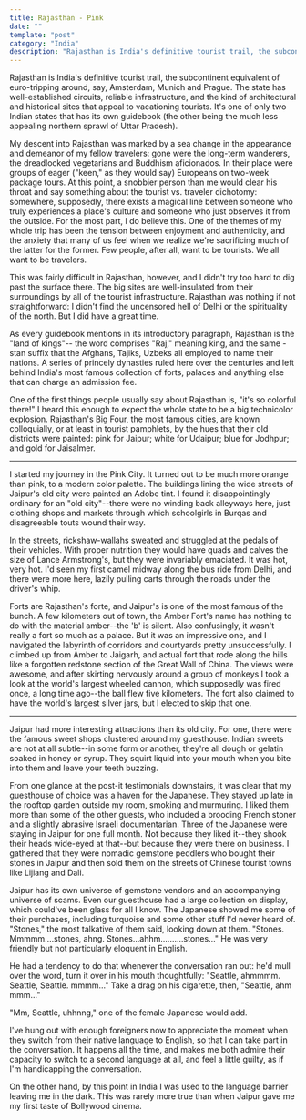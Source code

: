 ```yaml
---
title: Rajasthan - Pink
date: ""
template: "post"
category: "India"
description: "Rajasthan is India's definitive tourist trail, the subcontinent equivalent of euro-tripping around, say, Amsterdam, Munich and Prague. ..."
---
```


Rajasthan is India's definitive tourist trail, the subcontinent equivalent of euro-tripping around, say, Amsterdam, Munich and Prague. The state has well-established circuits, reliable infrastructure, and the kind of architectural and historical sites that appeal to vacationing tourists. It's one of only two Indian states that has its own guidebook (the other being the much less appealing northern sprawl of Uttar Pradesh).
 
My descent into Rajasthan was marked by a sea change in the appearance and demeanor of my fellow travelers: gone were the long-term wanderers, the dreadlocked vegetarians and Buddhism aficionados. In their place were groups of eager ("keen," as they would say) Europeans on two-week package tours. At this point, a snobbier person than me would clear his throat and say something about the tourist vs. traveler dichotomy: somewhere, supposedly, there exists a magical line between someone who truly experiences a place's culture and someone who just observes it from the outside. For the most part, I do believe this. One of the themes of my whole trip has been the tension between enjoyment and authenticity, and the anxiety that many of us feel when we realize we're sacrificing much of the latter for the former. Few people, after all, want to be tourists. We all want to be travelers.
 
This was fairly difficult in Rajasthan, however, and I didn't try too hard to dig past the surface there. The big sites are well-insulated from their surroundings by all of the tourist infrastructure. Rajasthan was nothing if not straightforward: I didn't find the uncensored hell of Delhi or the spirituality of the north. But I did have a great time.
 
As every guidebook mentions in its introductory paragraph, Rajasthan is the "land of kings"-- the word comprises "Raj," meaning king, and the same -stan suffix that the Afghans, Tajiks, Uzbeks all employed to name their nations. A series of princely dynasties ruled here over the centuries and left behind India's most famous collection of forts, palaces and anything else that can charge an admission fee.
 
One of the first things people usually say about Rajasthan is, "it's so colorful there!" I heard this enough to expect the whole state to be a big technicolor explosion. Rajasthan's Big Four,  the most famous cities, are known colloquially, or at least in tourist pamphlets, by the hues that their old districts were painted: pink for Jaipur; white for Udaipur; blue for Jodhpur; and gold for Jaisalmer.
 
 
 * * *
 
I started my journey in the Pink City. It turned out to be much more orange than pink, to a modern color palette. The buildings lining the wide streets of Jaipur's old city were painted an Adobe tint. I found it disappointingly ordinary for an "old city"--there were no winding back alleyways here, just clothing shops and markets through which schoolgirls in Burqas and disagreeable touts wound their way.
 
In the streets, rickshaw-wallahs sweated and struggled at the pedals of their vehicles. With proper nutrition they would have quads and calves the size of Lance Armstrong's, but they were invariably emaciated. It was hot, very hot. I'd seen my first camel midway along the bus ride from Delhi, and there were more here, lazily pulling carts through the roads under the driver's whip.
 
Forts are Rajasthan's forte, and Jaipur's is one of the most famous of the bunch. A few kilometers out of town, the Amber Fort's name has nothing to do with the material amber--the 'b' is silent. Also confusingly, it wasn't really a fort so much as a palace. But it was an impressive one, and I navigated the labyrinth of corridors and courtyards pretty unsuccessfully. I climbed up from Amber to Jaigarh, and actual fort that rode along the hills like a forgotten redstone section of the Great Wall of China. The views were awesome, and after skirting nervously around a group of monkeys I took a look at the world's largest wheeled cannon, which supposedly was fired once, a long time ago--the ball flew five kilometers. The fort also claimed to have the world's largest silver jars, but I elected to skip that one.
 
 * * *
 
Jaipur had more interesting attractions than its old city. For one, there were the famous sweet shops clustered around my guesthouse. Indian sweets are not at all subtle--in some form or another, they're all dough or gelatin soaked in honey or syrup. They squirt liquid into your mouth when you bite into them and leave your teeth buzzing.
 
From one glance at the post-it testimonials downstairs, it was clear that my guesthouse of choice was a haven for the Japanese. They stayed up late in the rooftop garden outside my room, smoking and murmuring. I liked them more than some of the other guests, who included a brooding French stoner and a slightly abrasive Israeli documentarian. Three of the Japanese were staying in Jaipur for one full month. Not because they liked it--they shook their heads wide-eyed at that--but because they were there on business. I gathered that they were nomadic gemstone peddlers who bought their stones in Jaipur and then sold them on the streets of Chinese tourist towns like Lijiang and Dali.
 
Jaipur has its own universe of gemstone vendors and an accompanying universe of scams. Even our guesthouse had a large  collection on display, which could've been glass for all I know. The Japanese showed me some of their purchases, including turquoise and some other stuff I'd never heard of. "Stones," the most talkative of them said, looking down at them. "Stones. Mmmmm....stones, ahng. Stones...ahhm..........stones..." He was very friendly but not particularly eloquent in English.
 
He had a tendency to do that whenever the conversation ran out: he'd mull over the word, turn it over in his mouth thoughtfully: "Seattle, ahmmmm. Seattle, Seattle. mmmm..."  Take a drag on his cigarette, then, "Seattle, ahm mmm..."
 
"Mm, Seattle, uhhnng," one of the female Japanese would add.
 
I've hung out with enough foreigners now to appreciate the moment when they switch from their native language to English, so that I can take part in the conversation. It happens all the time, and makes me both admire their capacity to switch to a second language at all, and feel a little guilty, as if I'm handicapping the conversation.
 
On the other hand, by this point in India I was used to the language barrier leaving me in the dark. This was rarely more true than when Jaipur gave me my first taste of Bollywood cinema.
